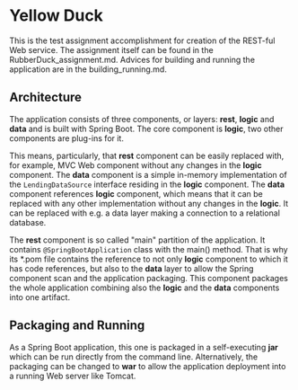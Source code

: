 # Yellow Duck

This is the test assignment accomplishment for creation of the REST-ful Web service. The assignment itself can be found in the RubberDuck_assignment.md. Advices for building and running the application are in the building_running.md.

## Architecture

The application consists of three components, or layers: **rest**, **logic** and **data** and is built with Spring Boot. The core component is **logic**, two other components are plug-ins for it.

This means, particularly, that **rest** component can be easily replaced with, for example, MVC Web component without any changes in the **logic** component. The **data** component is a simple in-memory implementation of the `LendingDataSource` interface residing in the **logic** component. The **data** component references **logic** component, which means that it can be replaced with any other implementation without any changes in the **logic**. It can be replaced with e.g. a data layer making a connection to a relational database.

The **rest** component is so called "main" partition of the application. It contains `@SpringBootApplication` class with the main() method. That is why its \*.pom file contains the reference to not only **logic** component to which it has code references, but also to the **data** layer to allow the Spring component scan and the application packaging. This component packages the whole application combining also the **logic** and the **data** components into one artifact.

## Packaging and Running

As a Spring Boot application, this one is packaged in a self-executing **jar** which can be run directly from the command line. Alternatively, the packaging can be changed to **war** to allow the application deployment into a running Web server like Tomcat.
